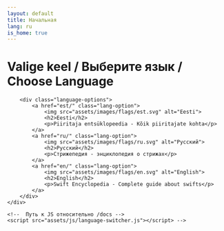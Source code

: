 ```yaml
---
layout: default
title: Начальная
lang: ru
is_home: true
---
```


<head>
    <meta charset="UTF-8">
    <meta name="viewport" content="width=device-width, initial-scale=1.0">
    <title>Swift Encyclopedia | Стрижепедия | Mauersegler-Enzyklopädie</title>
    <!--  Путь относительно /docs -->
    <link rel="stylesheet" href="assets/css/styles.css">
</head>

<body>
    <div class="language-selector">
        <h1>Valige keel / Выберите язык / Choose Language </h1>

        <div class="language-options">
            <a href="est/" class="lang-option">
                <img src="assets/images/flags/est.svg" alt="Eesti">
                <h2>Eesti</h2>
                <p>Piiritaja entsüklopeedia - Kõik piiritajate kohta</p>
            </a>
            <a href="ru/" class="lang-option">
                <img src="assets/images/flags/ru.svg" alt="Русский">
                <h2>Русский</h2>
                <p>Стрижепедия - энциклопедия о стрижах</p>
            </a>
            <a href="en/" class="lang-option">
                <img src="assets/images/flags/en.svg" alt="English">
                <h2>English</h2>
                <p>Swift Encyclopedia - Complete guide about swifts</p>
            </a>
        </div>
    </div>

    <!--  Путь к JS относительно /docs -->
    <script src="assets/js/language-switcher.js"></script> -->
</body>
